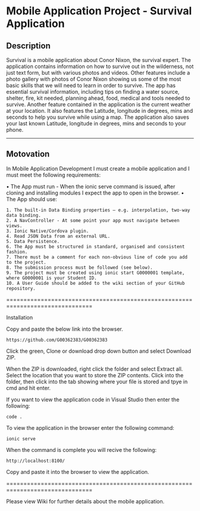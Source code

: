 # **Mobile Application Project - Survival Application**

## **Description**

Survival is a mobile application about Conor Nixon, the survival expert. The application contains information on how to survive out in the wilderness, not just text form, but with various photos and videos. Other features include a photo gallery with photos of Conor Nixon showing us some of the most basic skills that we will need to learn in order to survive. The app has essential survival information, including tips on finding a water source, shelter, fire, kit needed, planning ahead, food, medical and tools needed to survive. Another feature contained in the application is the current weather at your location. It also features the Latitude, longitude in degrees, mins and seconds to help you survive while using a map. The application also saves your last known Latitude, longitude in degrees, mins and seconds to your phone.

***

## **Motovation**

In Mobile Application Development I must create a mobile application and I must meet the following requirements:

• The App must run - When the ionic serve command is issued, after cloning and installing modules I expect the app to open in the browser.
• The App should use:

	1. The built-in Data Binding properties – e.g. interpolation, two-way data binding.
	2. A NavController - At some point your app must navigate between views.
	3. Ionic Native/Cordova plugin.
	4. Read JSON Data from an external URL.
	5. Data Persistence.
	6. The App must be structured in standard, organised and consistent fashion.
	7. There must be a comment for each non-obvious line of code you add to the project.
	8. The submission process must be followed (see below).
	9. The project must be created using ionic start G0000001 template, where G0000001 is your Student ID.
	10. A User Guide should be added to the wiki section of your GitHub repository.

===============================================================================

Installation

Copy and paste the below link into the browser.

	https://github.com/G00362383/G00362383

Click the green, Clone or download drop down button and select Download ZIP.

When the ZIP is downloaded, right click the folder and select Extract all. 
Select the location that you want to store the ZIP contents.
Click into the folder, then click into the tab showing where your file is stored and tpye in cmd and hit enter.

If you want to view the application code in Visual Studio then enter the following:

	code .

To view the application in the browser enter the following command:

	ionic serve

When the command is complete you will recive the following:

	http://localhost:8100/

Copy and paste it into the browser to view the application.

===============================================================================

Please view Wiki for further details about the mobile application.
